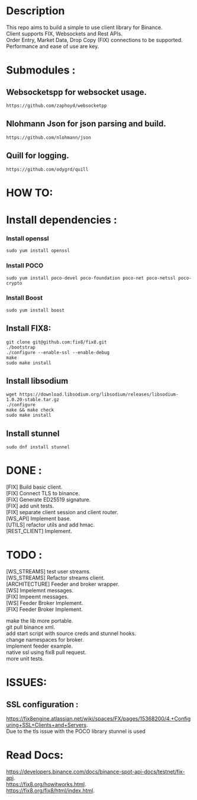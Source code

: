 # Description
This repo aims to build a simple to use client library for Binance.       
Client supports FIX, Websockets and Rest APIs.   
Order Entry, Market Data, Drop Copy (FIX) connections to be supported.   
Performance and ease of use are key.    

# Submodules :
## Websocketspp for websocket usage. 
```
https://github.com/zaphoyd/websocketpp  
```

## Nlohmann Json for json parsing and build.
```
https://github.com/nlohmann/json  
```

## Quill for logging.
```
https://github.com/odygrd/quill  
```


# HOW TO:
# Install dependencies : 
### Install openssl
```
sudo yum install openssl
```
### Install POCO
```
sudo yum install poco-devel poco-foundation poco-net poco-netssl poco-crypto
```
### Install Boost
```
sudo yum install boost
```
## Install FIX8: 
```
git clone git@github.com:fix8/fix8.git   
./bootstrap   
./configure --enable-ssl --enable-debug
make  
sudo make install  
```
## Install libsodium
```
wget https://download.libsodium.org/libsodium/releases/libsodium-1.0.20-stable.tar.gz
./configure 
make && make check
sudo make install
```

## Install stunnel
```
sudo dnf install stunnel
```

# DONE :
[FIX] Build basic client.   
[FIX] Connect TLS to binance.   
[FIX] Generate ED25519 signature.   
[FIX] add unit tests.   
[FIX] separate client session and client router.     
[WS_API] Implement base.   
[UTILS] refactor utils and add hmac.   
[REST_CLIENT] Implement.   

# TODO : 
[WS_STREAMS] test user streams.   
[WS_STREAMS] Refactor streams client.   
[ARCHITECTURE] Feeder and broker wrapper.   
[WS] Impelemnt messages.   
[FIX] Impeemt messages.  
[WS] Feeder Broker Implement.   
[FIX] Feeder Broker Implement.   

make the lib more portable.  
git pull binance xml.   
add start script with source creds and stunnel hooks.   
change namespaces for broker.  
implement feeder example.   
native ssl using fix8 pull request.   
more unit tests.

# ISSUES:
## SSL configuration :
https://fix8engine.atlassian.net/wiki/spaces/FX/pages/15368200/4.+Configuring+SSL+Clients+and+Servers.   
Due to the tls issue with the POCO library stunnel is used


# Read Docs: 
https://developers.binance.com/docs/binance-spot-api-docs/testnet/fix-api.   
https://fix8.org/howitworks.html.  
https://fix8.org/fix8/html/index.html.   